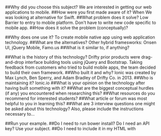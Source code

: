 ##Why did you choose this subject?
We are interested in getting our web applications to mobile.
##How were you first made aware of it?
When We was looking at alternative for Swift.
##What problem does it solve?
Low Barrier to entry to mobile platform. Don't have to write new code specific to mobile app. 
##How does it solve the problem (conceptually)?

##Why does one use it?
To create mobile native app using web application technology.
##What are the alternatives?
Other hybrid framesworks:  Onsen UI, jQuery Mobile, Famo.us
##What is it similar to, if anything?

##What is the history of this technology?
Drifty prior products were drag-and-drop interface building tools using jQuery and Bootstrap.  Taking feedback from customers who tried to build mobile apps, the team decided to build their own framework.
##Who built it and why?
Ionic was created by Max Lynch, Ben Sperry, and Adam Bradley of Drifty Co. in 2013.
##Who is maintaining it?
Ionic.io
##What is your opinion on the technology after having built something with it?
##What are the biggest conceptual hurdles (if any) you encountered when researching this?
##What resources do you recommend for interested students?
##What article or forum was most helpful to you in learning this?
##What are 3 interview questions one might be asked about this technology?
Also, please include the instructions necessary to...

##Run your example.
##Do I need to run bower install? Do I need an API key?
Use your subject.
##Do I need to include it in my HTML with <script> tags? Do I need to brew install anything? Can I deploy it to Heroku?
